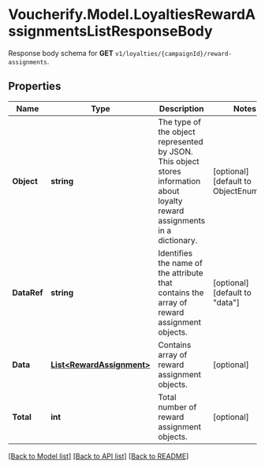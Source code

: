 # Voucherify.Model.LoyaltiesRewardAssignmentsListResponseBody
Response body schema for **GET** `v1/loyalties/{campaignId}/reward-assignments`.

## Properties

Name | Type | Description | Notes
------------ | ------------- | ------------- | -------------
**Object** | **string** | The type of the object represented by JSON. This object stores information about loyalty reward assignments in a dictionary. | [optional] [default to ObjectEnum.List]
**DataRef** | **string** | Identifies the name of the attribute that contains the array of reward assignment objects. | [optional] [default to "data"]
**Data** | [**List&lt;RewardAssignment&gt;**](RewardAssignment.md) | Contains array of reward assignment objects. | [optional] 
**Total** | **int** | Total number of reward assignment objects. | [optional] 

[[Back to Model list]](../../README.md#documentation-for-models) [[Back to API list]](../../README.md#documentation-for-api-endpoints) [[Back to README]](../../README.md)

